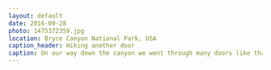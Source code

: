 ```yaml
---
layout: default
date: 2016-09-28
photo: 1475372359.jpg
location: Bryce Canyon National Park, USA
caption_header: Hiking another door
caption: On our way down the canyon we went through many doors like that one. We also encountered many animals such as chipmunks, noisy crickets and various birds.
---
```

